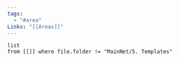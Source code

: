 ```yaml
---
tags:
  - "#area"
Links: "[[Areas]]"
---
```

```dataview
list
from [[]] where file.folder != "MainNet/5. Templates"
```
